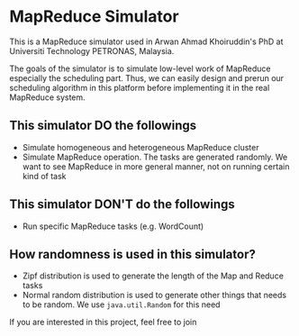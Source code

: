 # MapReduce Simulator

This is a MapReduce simulator used in Arwan Ahmad Khoiruddin's PhD at Universiti Technology PETRONAS, Malaysia. 

The goals of the simulator is to simulate low-level work of MapReduce especially the scheduling part. Thus, we can easily design and prerun our scheduling algorithm in this platform before implementing it in the real MapReduce system.

## This simulator DO the followings

* Simulate homogeneous and heterogeneous MapReduce cluster
* Simulate MapReduce operation. The tasks are generated randomly. We want to see MapReduce in more general manner, not on running certain kind of task

## This simulator DON'T do the followings

* Run specific MapReduce tasks (e.g. WordCount)

## How randomness is used in this simulator?

* Zipf distribution is used to generate  the length of the Map and Reduce tasks
* Normal random distribution is used to generate other things that needs to be random. We use `java.util.Random` for this need 

If you are interested in this project, feel free to join